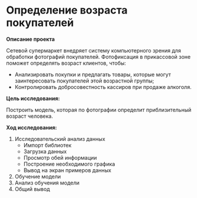 # Определение возраста покупателей

**Описание проекта**
    
Сетевой супермаркет внедряет систему компьютерного зрения для обработки фотографий покупателей. Фотофиксация в прикассовой зоне поможет определять возраст клиентов, чтобы:    
- Анализировать покупки и предлагать товары, которые могут заинтересовать покупателей этой возрастной группы;
- Контролировать добросовестность кассиров при продаже алкоголя.

**Цель исследования:**
    
Построить модель, которая по фотографии определит приблизительный возраст человека.

**Ход исследования:**

1. Исследовательский анализ данных
   - Импорт библиотек    
   - Загрузка данных    
   - Просмотр обей информации    
   - Построение необходимого графика    
   - Вывод на экран примеров данных    
2. Обучение модели
3. Анализ обучения модели
4. Общий вывод
